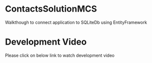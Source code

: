 # ContactsSolutionMCS
Walkthough to connect application to SQLiteDb using EntityFramework

# Development Video
Please click on below link to watch development video

